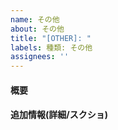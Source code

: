 ```yaml
---
name: その他
about: その他
title: "[OTHER]: "
labels: 種類: その他
assignees: ''
---
```


#### 概要



#### 追加情報(詳細/スクショ)
